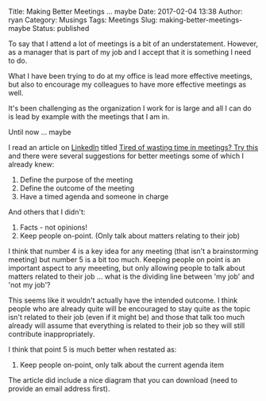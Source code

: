 Title: Making Better Meetings ... maybe
Date: 2017-02-04 13:38
Author: ryan
Category: Musings
Tags: Meetings
Slug: making-better-meetings-maybe
Status: published

To say that I attend a lot of meetings is a bit of an understatement. However, as a manager that is part of my job and I accept that it is something I need to do.

What I have been trying to do at my office is lead more effective meetings, but also to encourage my colleagues to have more effective meetings as well.

It's been challenging as the organization I work for is large and all I can do is lead by example with the meetings that I am in.

Until now ... maybe

I read an article on [LinkedIn](https://www.linkedin.com) titled [Tired of wasting time in meetings? Try this](https://www.linkedin.com/pulse/tired-wasting-time-meetings-try-oisin-grogan) and there were several suggestions for better meetings some of which I already knew:

1.  Define the purpose of the meeting
2.  Define the outcome of the meeting
3.  Have a timed agenda and someone in charge

And others that I didn't:

1.  Facts - not opinions!
2.  Keep people on-point. (Only talk about matters relating to their job)

I think that number 4 is a key idea for any meeting (that isn't a brainstorming meeting) but number 5 is a bit too much. Keeping people on point is an important aspect to any meeeting, but only allowing people to talk about matters related to their job ... what is the dividing line between 'my job' and 'not my job'?

This seems like it wouldn't actually have the intended outcome. I think people who are already quite will be encouraged to stay quite as the topic isn't related to their job (even if it might be) and those that talk too much already will assume that everything is related to their job so they will still contribute inappropriately.

I think that point 5 is much better when restated as:

1.  Keep people on-point, only talk about the current agenda item

The article did include a nice diagram that you can download (need to provide an email address first).
